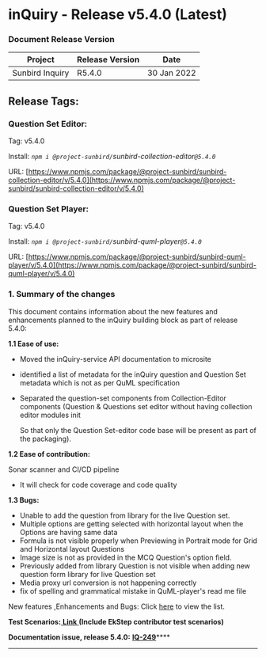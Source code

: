# inQuiry - Release v5.4.0 (Latest)

### Document Release Version

| Project         | Release Version | Date        |
| --------------- | --------------- | ----------- |
| Sunbird Inquiry | R5.4.0          | 30 Jan 2022 |

## Release Tags:

### Question Set **Editor**:

Tag: v5.4.0

Install: _`npm i @project-sunbird/`sunbird-collection-editor`@5.4.0`_

URL: [https://www.npmjs.com/package/@project-sunbird/sunbird-collection-editor/v/5.4.0](https://www.npmjs.com/package/@project-sunbird/sunbird-collection-editor/v/5.4.0)

### Question Set Player:

Tag: v5.4.0

Install: _`npm i @project-sunbird/`sunbird-quml-player`@5.4.0`_

URL: [https://www.npmjs.com/package/@project-sunbird/sunbird-quml-player/v/5.4.0](https://www.npmjs.com/package/@project-sunbird/sunbird-quml-player/v/5.4.0)

### **1. Summary of the changes**

This document contains information about the new features and enhancements planned to the inQuiry building block as part of release 5.4.0:

**1.1 Ease of use:**&#x20;

* Moved the inQuiry-service API documentation to microsite
* identified a list of metadata for the inQuiry question and Question Set metadata which is not as per QuML specification
*   Separated the question-set components from Collection-Editor components (Question & Questions set editor without having collection editor modules init&#x20;

    So that only the Question Set-editor code base will be present as part of the packaging).

**1.2 Ease of contribution:**

&#x20;   Sonar scanner and CI/CD pipeline

* It will check for code coverage and code quality

**1.3 Bugs:**

* Unable to add the question from library for the live Question set.
* Multiple options are getting selected with horizontal layout when the Options are having same data
* Formula is not visible properly when Previewing in Portrait mode for Grid and Horizontal layout Questions
* Image size is not as provided in the MCQ Question's option field.
* Previously added from library Question is not visible when adding new question form library for live Question set
* Media proxy url conversion is not happening correctly
* fix of spelling and grammatical mistake in QuML-player's read me file

New features ,Enhancements and Bugs: Click [here](https://project-sunbird.atlassian.net/issues/?filter=12704) to view the list.&#x20;

**Test Scenarios:**[ **Link** ](https://project-sunbird.atlassian.net/wiki/spaces/SunbirdinQuiry/pages/3270672405/inQuiry+Release+R.5.4.0+Test+Scenarios)**(Include EkStep contributor test scenarios)**

**Documentation issue, release 5.4.0:** [**IQ-249**](https://project-sunbird.atlassian.net/browse/IQ-249)****

****

